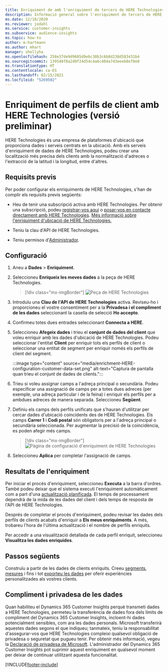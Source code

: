 ```yaml
---
title: Enriquiment de amb l'enriquiment de tercers de HERE Technologies
description: Informació general sobre l'enriquiment de tercers de HERE Technologies.
ms.date: 12/10/2020
ms.reviewer: jodahl
ms.service: customer-insights
ms.subservice: audience-insights
ms.topic: how-to
author: m-hartmann
ms.author: mhart
manager: shellyha
ms.openlocfilehash: 258e37de9d9685d9ebc30b3c6b8d238d583431b4
ms.sourcegitcommit: 139548f8a2d0f24d54c4a6c404a743eeeb8ef8e0
ms.translationtype: HT
ms.contentlocale: ca-ES
ms.lasthandoff: 02/15/2021
ms.locfileid: "5269502"
---
```

# <a name="enrichment-of-customer-profiles-with-here-technologies-preview"></a>Enriquiment de perfils de client amb HERE Technologies (versió preliminar)

HERE Technologies és una empresa de plataformes d'ubicació que proporciona dades i serveis centrats en la ubicació. Amb els serveis d'enriquiment de dades de HERE Technologies, podeu crear una localització més precisa dels clients amb la normalització d'adreces o l'extracció de la latitud i la longitud, entre d'altres.

## <a name="prerequisites"></a>Requisits previs

Per poder configurar els enriquiments de HERE Technologies, s'han de complir els requisits previs següents:

- Heu de tenir una subscripció activa amb HERE Technologies. Per obtenir una subscripció, podeu [registrar-vos aquí](https://developer.here.com/sign-up?utm_medium=referral&utm_source=Microsoft-Dynamics-CI&create=Freemium-Basic) o [posar-vos en contacte directament amb HERE Technologies](https://developer.here.com/help?utm_medium=referral&utm_source=Microsoft-Dynamics-CI#how-can-we-help-you). [Més informació sobre l'enriquiment d'ubicació de HERE Technologies.](https://developer.here.com/location-enrichment?cid=Dev-MicrosoftDynamics-DB-0-Dev-&utm_source=MicrosoftDynamics&utm_medium=referral&utm_campaign=Online_Dev_ReferralMicrosoft)

- Teniu la clau d'API de HERE Technologies.

- Teniu permisos d'[Administrador](permissions.md#administrator).

## <a name="configuration"></a>Configuració

1. Aneu a **Dades** > **Enriquiment**.

1. Seleccioneu **Enriqueix les meves dades** a la peça de HERE Technologies.

   > [!div class="mx-imgBorder"]
   > ![Peça de HERE Technologies](media/HERE-tile.png "Peça de HERE Technologies")

1. Introduïu una **Clau de l'API de HERE Technologies** activa. Reviseu-ho i proporcioneu el vostre consentiment per a la **Privadesa i el compliment de les dades** seleccionant la casella de selecció **Ho accepto**. 

1. Confirmeu totes dues entrades seleccionant **Connecta a HERE**.

1.  Seleccioneu **Afegeix dades** i trieu el **conjunt de dades del client** que voleu enriquir amb les dades d'ubicació de HERE Technologies. Podeu seleccionar l'entitat **Client** per enriquir tots els perfils de client o seleccionar una entitat de segment per enriquir només els perfils de client del segment.

    :::image type="content" source="media/enrichment-HERE-configuration-customer-data-set.png" alt-text="Captura de pantalla quan trieu el conjunt de dades de clients.":::

1. Trieu si voleu assignar camps a l'adreça principal o secundària. Podeu especificar una assignació de camps per a totes dues adreces (per exemple, una adreça particular i de la feina) i enriquir els perfils per a ambdues adreces de manera separada. Seleccioneu **Següent**.

1. Definiu els camps dels perfils unificats que s'hauran d'utilitzar per cercar dades d'ubicació coincidents des de HERE Technologies. Els camps **Carrer 1** i **Codi postal** són obligatoris per a l'adreça principal o secundària seleccionada. Per augmentar la precisió de la coincidència, es poden afegir més camps.

   > [!div class="mx-imgBorder"]
   > ![Pàgina de configuració d'enriquiment de HERE Technologies](media/enrichment-HERE-configuration.png "Pàgina de configuració d'enriquiment de HERE Technologies")

1. Seleccioneu **Aplica** per completar l'assignació de camps.

## <a name="enrichment-results"></a>Resultats de l'enriquiment

Per iniciar el procés d'enriquiment, seleccioneu **Executa** a la barra d'ordres. També podeu deixar que el sistema executi l'enriquiment automàticament com a part d'una [actualització planificada](system.md#schedule-tab). El temps de processament dependrà de la mida de les dades del client i dels temps de resposta de l'API de HERE Technologies.

Després de completar el procés d'enriquiment, podeu revisar les dades dels perfils de clients acabats d'enriquir a **Els meus enriquiments**. A més, trobareu l'hora de l'última actualització i el nombre de perfils enriquits.

Per accedir a una visualització detallada de cada perfil enriquit, seleccioneu **Visualitza les dades enriquides**.

## <a name="next-steps"></a>Passos següents

Construïu a partir de les dades de clients enriquits. Creeu [segments](segments.md), [mesures](measures.md) i fins i tot [exporteu les dades](export-destinations.md) per oferir experiències personalitzades als vostres clients.

## <a name="data-privacy-and-compliance"></a>Compliment i privadesa de les dades

Quan habiliteu el Dynamics 365 Customer Insights perquè transmeti dades a HERE Technologies, permeteu la transferència de dades fora dels límits de compliment del Dynamics 365 Customer Insights, incloent-hi dades potencialment sensibles, com ara les dades personals. Microsoft transferirà aquestes dades segons el que indiqueu; tanmateix, teniu la responsabilitat d'assegurar-vos que HERE Technologies compleixi qualsevol obligació de privadesa o seguretat que pugueu tenir. Per obtenir més informació, vegeu la [Declaració de privadesa de Microsoft](https://go.microsoft.com/fwlink/?linkid=396732).
L'administrador del Dynamics 365 Customer Insights pot suprimir aquest enriquiment en qualsevol moment per deixar de continuar utilitzant aquesta funcionalitat.


[!INCLUDE[footer-include](../includes/footer-banner.md)]